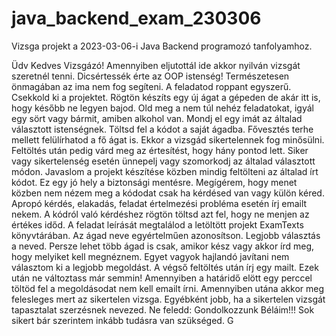 # java_backend_exam_230306
Vizsga projekt a 2023-03-06-i Java Backend programozó tanfolyamhoz.

Üdv Kedves Vizsgázó!
	Amennyiben eljutottál ide akkor nyilván vizsgát szeretnél tenni. Dicsértessék érte az OOP istenség! Természetesen önmagában az ima nem fog segíteni. A feladatod roppant egyszerű. Csekkold ki a projektet. Rögtön készíts egy új ágat a gépeden de akár itt is, hogy később ne legyen bajod. Old meg a nem túl nehéz feladatokat, igyál egy sört vagy bármit, amiben alkohol van. Mondj el egy imát az általad választott istenségnek. Töltsd fel a kódot a saját ágadba. Fővesztés terhe mellett felülírhatod a fő ágat is. Ekkor a vizsgád sikertelennek fog minősülni. Feltöltés után pedig várd meg az értesítést, hogy hány pontod lett. Siker vagy sikertelenség esetén ünnepelj vagy szomorkodj az általad választott módon. Javaslom a projekt készítése közben mindig feltölteni az általad írt kódot. Ez egy jó hely a biztonsági mentésre. Megígérem, hogy menet közben nem nézem meg a kódodat csak ha kérdésed van vagy külön kéred. Apropó kérdés, elakadás, feladat értelmezési probléma esetén írj emailt nekem. A kódról való kérdéshez rögtön töltsd azt fel, hogy ne menjen az értékes időd. A feladat leírását megtalálod a letöltött projekt ExamTexts könyvtárában. Az ágad neve egyértelműen azonosítson. Legjobb választás a neved. Persze lehet több ágad is csak, amikor kész vagy akkor írd meg, hogy melyiket kell megnéznem. Egyet vagyok hajlandó javítani nem választom ki a legjobb megoldást. A végső feltöltés után írj egy mailt. Ezek után ne változtass már semmin! Amennyiben a határidő elött egy perccel töltöd fel a megoldásodat nem kell emailt írni. Amennyiben utána akkor meg felesleges mert az sikertelen vizsga. Egyébként jobb, ha a sikertelen vizsgát tapasztalat szerzésnek nevezed.
Ne feledd: Gondolkozzunk Béláim!!!
Sok sikert bár szerintem inkább tudásra van szükséged.
G

